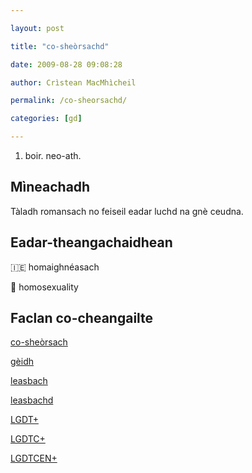 ```yaml
---

layout: post

title: "co-sheòrsachd"

date: 2009-08-28 09:08:28

author: Crìstean MacMhìcheil

permalink: /co-sheorsachd/

categories: [gd]

---
```


1. boir. neo-ath.

## Mìneachadh

Tàladh romansach no feiseil eadar luchd na gnè ceudna.

## Eadar-theangachaidhean

&#x1f1ee;&#x1f1ea; homaighnéasach

&#x1f3f4;&#xe0067;&#xe0062;&#xe0065;&#xe006e;&#xe0067;&#xe007f; homosexuality

## Faclan co-cheangailte

[co-sheòrsach](https://faclair.lgbt/co-sheorsach/)

[gèidh](https://faclair.lgbt/geidh/)

[leasbach](https://faclair.lgbt/leasbach/)

[leasbachd](https://faclair.lgbt/leasbachd/)

[LGDT+](https://faclair.lgbt/lgdt/)

[LGDTC+](https://faclair.lgbt/lgdtc/)

[LGDTCEN+](https://faclair.lgbt/lgdtcen/)